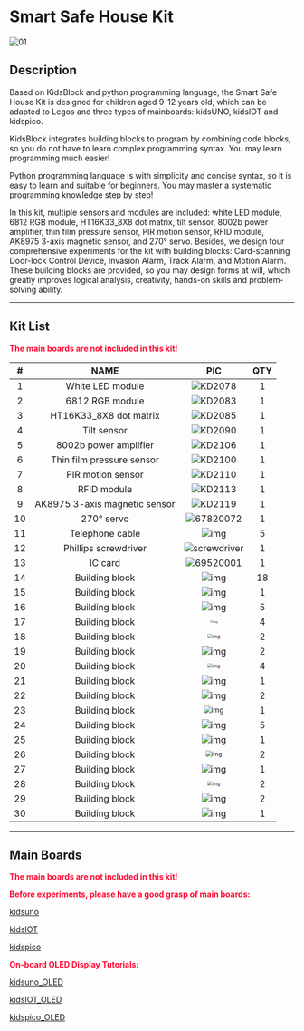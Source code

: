 # Smart Safe House Kit

![01](media/01.jpg)

## Description

Based on KidsBlock and python programming language, the Smart Safe House Kit is designed for children aged 9-12 years old, which can be adapted to Legos and three types of mainboards: kidsUNO, kidsIOT and kidspico.

KidsBlock integrates building blocks to program by combining code blocks, so you do not have to learn complex programming syntax. You may learn programming much easier!

Python programming language is with simplicity and concise syntax, so it is easy to learn and suitable for beginners. You may master a systematic programming knowledge step by step!

In this kit, multiple sensors and modules are included: white LED module, 6812 RGB module, HT16K33_8X8 dot matrix, tilt sensor, 8002b power amplifier, thin film pressure sensor, PIR motion sensor, RFID module, AK8975 3-axis magnetic sensor, and 270° servo. Besides, we design four comprehensive experiments for the kit with building blocks: Card-scanning Door-lock Control Device, Invasion Alarm, Track Alarm, and Motion Alarm. These building blocks are provided, so you may design forms at will, which greatly improves logical analysis, creativity, hands-on skills and problem-solving ability.

---

## Kit List

<span style="color: rgb(2550, 10, 50);">**The main boards are not included in this kit!**</span>

|  #   |             NAME              |                           PIC                           | QTY  |
| :--: | :---------------------------: | :-----------------------------------------------------: | :--: |
|  1   |       White LED module        |               ![KD2078](media/KD2078.png)               |  1   |
|  2   |        6812 RGB module        |               ![KD2083](media/KD2083.png)               |  1   |
|  3   |    HT16K33_8X8 dot matrix     |               ![KD2085](media/KD2085.png)               |  1   |
|  4   |          Tilt sensor          |               ![KD2090](media/KD2090.png)               |  1   |
|  5   |     8002b power amplifier     |               ![KD2106](media/KD2106.png)               |  1   |
|  6   |   Thin film pressure sensor   |               ![KD2100](media/KD2100.png)               |  1   |
|  7   |       PIR motion sensor       |               ![KD2110](media/KD2110.png)               |  1   |
|  8   |          RFID module          |               ![KD2113](media/KD2113.png)               |  1   |
|  9   | AK8975 3-axis magnetic sensor |               ![KD2119](media/KD2119.png)               |  1   |
|  10  |          270° servo           |             ![67820072](media/67820072.png)             |  1   |
|  11  |        Telephone cable        |                 ![img](media/wps44.jpg)                 |  5   |
|  12  |     Phillips screwdriver      |          ![screwdriver](media/screwdriver.png)          |  1   |
|  13  |            IC card            |             ![69520001](media/69520001.png)             |  1   |
|  14  |        Building block         |                ![img](media\wps170.jpg)                 |  18  |
|  15  |        Building block         |                ![img](media\wps171.jpg)                 |  1   |
|  16  |        Building block         |                ![img](media\wps172.jpg)                 |  5   |
|  17  |        Building block         | <img src="media\201.jpg" alt="img" style="zoom:30%;" /> |  4   |
|  18  |        Building block         | <img src="media\202.jpg" alt="img" style="zoom:50%;" /> |  2   |
|  19  |        Building block         |                ![img](media\wps180.jpg)                 |  2   |
|  20  |        Building block         | <img src="media\203.jpg" alt="img" style="zoom:50%;" /> |  4   |
|  21  |        Building block         |                ![img](media\wps182.jpg)                 |  1   |
|  22  |        Building block         |                ![img](media\wps183.jpg)                 |  2   |
|  23  |        Building block         | <img src="media\204.jpg" alt="img" style="zoom:80%;" /> |  1   |
|  24  |        Building block         |                ![img](media\wps185.jpg)                 |  5   |
|  25  |        Building block         |                ![img](media\wps186.jpg)                 |  1   |
|  26  |        Building block         | <img src="media\205.jpg" alt="img" style="zoom:66%;" /> |  2   |
|  27  |        Building block         |                  ![img](media\206.jpg)                  |  1   |
|  28  |        Building block         | <img src="media\207.jpg" alt="img" style="zoom:50%;" /> |  2   |
|  29  |        Building block         |                ![img](media\wps192.jpg)                 |  2   |
|  30  |        Building block         |                ![img](media\wps198.jpg)                 |  1   |

---

## Main Boards

<span style="color: rgb(2550, 10, 50);">**The main boards are not included in this kit!**</span>

<span style="color: rgb(2550, 10, 50);">**Before experiments, please have a good grasp of main boards:**</span>

[kidsuno](https://wiki.kidsbits.cc/projects/KD2075/en/latest/)

[kidsIOT](https://wiki.kidsbits.cc/projects/KD2076/en/latest/)

[kidspico]( https://wiki.kidsbits.cc/projects/KD2077/en/latest/)

<span style="color: rgb(2550, 10, 50);">**On-board OLED Display Tutorials:**</span>

[kidsuno_OLED](https://wiki.kidsbits.cc/projects/KD2075/en/latest/docs/kidsUno.html#oled-display)

[kidsIOT_OLED](https://wiki.kidsbits.cc/projects/KD2076/en/latest/docs/kidsIOT.html#id1)

[kidspico_OLED]( https://wiki.kidsbits.cc/projects/KD2077/en/latest/docs/KidsPico.html#id2)
